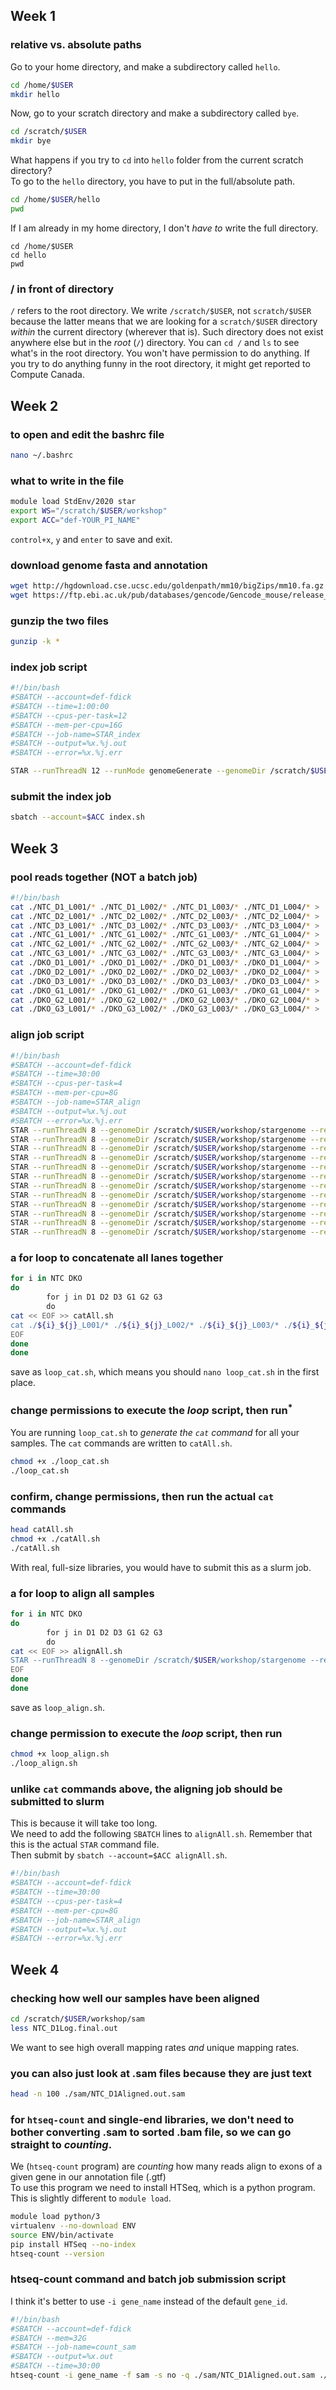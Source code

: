 ## Week 1

### relative vs. absolute paths

Go to your home directory, and make a subdirectory called `hello`.
```bash
cd /home/$USER
mkdir hello
```
Now, go to your scratch directory and make a subdirectory called `bye`.
```bash
cd /scratch/$USER
mkdir bye
```
What happens if you try to `cd` into `hello` folder from the current scratch directory?  
To go to the `hello` directory, you have to put in the full/absolute path.
```bash
cd /home/$USER/hello
pwd
```
If I am already in my home directory, I don't _have to_ write the full directory.
```
cd /home/$USER
cd hello
pwd
```

### / in front of directory
`/` refers to the root directory. We write `/scratch/$USER`, not `scratch/$USER` because the latter means that we are looking for a `scratch/$USER` directory _within_ the current directory (wherever that is). Such directory does not exist anywhere else but in the _root_ (`/`) directory. You can `cd /` and `ls` to see what's in the root directory. You won't have permission to do anything. If you try to do anything funny in the root directory, it might get reported to Compute Canada.


## Week 2  

### to open and edit the bashrc file

```bash
nano ~/.bashrc
```

### what to write in the file

```bash
module load StdEnv/2020 star
export WS="/scratch/$USER/workshop"
export ACC="def-YOUR_PI_NAME"
```  

`control+x`, `y` and `enter` to save and exit.  

### download genome fasta and annotation

```bash
wget http://hgdownload.cse.ucsc.edu/goldenpath/mm10/bigZips/mm10.fa.gz  
wget https://ftp.ebi.ac.uk/pub/databases/gencode/Gencode_mouse/release_M1/gencode.vM1.annotation.gtf.gz
```

### gunzip the two files

```bash
gunzip -k *
```

### index job script

```bash
#!/bin/bash
#SBATCH --account=def-fdick
#SBATCH --time=1:00:00
#SBATCH --cpus-per-task=12
#SBATCH --mem-per-cpu=16G
#SBATCH --job-name=STAR_index
#SBATCH --output=%x.%j.out
#SBATCH --error=%x.%j.err

STAR --runThreadN 12 --runMode genomeGenerate --genomeDir /scratch/$USER/workshop/stargenome --genomeFastaFiles /scratch/$USER/workshop/mm10.fa  --sjdbGTFfile /scratch/$USER/workshop/gencode.vM1.annotation.gtf --sjdbOverhang 74
```

### submit the index job

```bash
sbatch --account=$ACC index.sh
```


## Week 3

### pool reads together (NOT a batch job)

```bash
#!/bin/bash
cat ./NTC_D1_L001/* ./NTC_D1_L002/* ./NTC_D1_L003/* ./NTC_D1_L004/* > ./NTC_D1.fastq.gz
cat ./NTC_D2_L001/* ./NTC_D2_L002/* ./NTC_D2_L003/* ./NTC_D2_L004/* > ./NTC_D2.fastq.gz
cat ./NTC_D3_L001/* ./NTC_D3_L002/* ./NTC_D3_L003/* ./NTC_D3_L004/* > ./NTC_D3.fastq.gz
cat ./NTC_G1_L001/* ./NTC_G1_L002/* ./NTC_G1_L003/* ./NTC_G1_L004/* > ./NTC_G1.fastq.gz
cat ./NTC_G2_L001/* ./NTC_G2_L002/* ./NTC_G2_L003/* ./NTC_G2_L004/* > ./NTC_G2.fastq.gz
cat ./NTC_G3_L001/* ./NTC_G3_L002/* ./NTC_G3_L003/* ./NTC_G3_L004/* > ./NTC_G3.fastq.gz
cat ./DKO_D1_L001/* ./DKO_D1_L002/* ./DKO_D1_L003/* ./DKO_D1_L004/* > ./DKO_D1.fastq.gz
cat ./DKO_D2_L001/* ./DKO_D2_L002/* ./DKO_D2_L003/* ./DKO_D2_L004/* > ./DKO_D2.fastq.gz
cat ./DKO_D3_L001/* ./DKO_D3_L002/* ./DKO_D3_L003/* ./DKO_D3_L004/* > ./DKO_D3.fastq.gz
cat ./DKO_G1_L001/* ./DKO_G1_L002/* ./DKO_G1_L003/* ./DKO_G1_L004/* > ./DKO_G1.fastq.gz
cat ./DKO_G2_L001/* ./DKO_G2_L002/* ./DKO_G2_L003/* ./DKO_G2_L004/* > ./DKO_G2.fastq.gz
cat ./DKO_G3_L001/* ./DKO_G3_L002/* ./DKO_G3_L003/* ./DKO_G3_L004/* > ./DKO_G3.fastq.gz
```

### align job script

```bash
#!/bin/bash
#SBATCH --account=def-fdick
#SBATCH --time=30:00
#SBATCH --cpus-per-task=4
#SBATCH --mem-per-cpu=8G
#SBATCH --job-name=STAR_align
#SBATCH --output=%x.%j.out
#SBATCH --error=%x.%j.err
STAR --runThreadN 8 --genomeDir /scratch/$USER/workshop/stargenome --readFilesIn /scratch/$USER/workshop/reads/NTC_D1.fastq.gz --readFilesCommand zcat --outFileNamePrefix ./sam/NTC_D1
STAR --runThreadN 8 --genomeDir /scratch/$USER/workshop/stargenome --readFilesIn /scratch/$USER/workshop/reads/NTC_D2.fastq.gz --readFilesCommand zcat --outFileNamePrefix ./sam/NTC_D2
STAR --runThreadN 8 --genomeDir /scratch/$USER/workshop/stargenome --readFilesIn /scratch/$USER/workshop/reads/NTC_D3.fastq.gz --readFilesCommand zcat --outFileNamePrefix ./sam/NTC_D3
STAR --runThreadN 8 --genomeDir /scratch/$USER/workshop/stargenome --readFilesIn /scratch/$USER/workshop/reads/NTC_G1.fastq.gz --readFilesCommand zcat --outFileNamePrefix ./sam/NTC_G1
STAR --runThreadN 8 --genomeDir /scratch/$USER/workshop/stargenome --readFilesIn /scratch/$USER/workshop/reads/NTC_G2.fastq.gz --readFilesCommand zcat --outFileNamePrefix ./sam/NTC_G2
STAR --runThreadN 8 --genomeDir /scratch/$USER/workshop/stargenome --readFilesIn /scratch/$USER/workshop/reads/NTC_G3.fastq.gz --readFilesCommand zcat --outFileNamePrefix ./sam/NTC_G3
STAR --runThreadN 8 --genomeDir /scratch/$USER/workshop/stargenome --readFilesIn /scratch/$USER/workshop/reads/DKO_D1.fastq.gz --readFilesCommand zcat --outFileNamePrefix ./sam/DKO_D1
STAR --runThreadN 8 --genomeDir /scratch/$USER/workshop/stargenome --readFilesIn /scratch/$USER/workshop/reads/DKO_D2.fastq.gz --readFilesCommand zcat --outFileNamePrefix ./sam/DKO_D2
STAR --runThreadN 8 --genomeDir /scratch/$USER/workshop/stargenome --readFilesIn /scratch/$USER/workshop/reads/DKO_D3.fastq.gz --readFilesCommand zcat --outFileNamePrefix ./sam/DKO_D3
STAR --runThreadN 8 --genomeDir /scratch/$USER/workshop/stargenome --readFilesIn /scratch/$USER/workshop/reads/DKO_G1.fastq.gz --readFilesCommand zcat --outFileNamePrefix ./sam/DKO_G1
STAR --runThreadN 8 --genomeDir /scratch/$USER/workshop/stargenome --readFilesIn /scratch/$USER/workshop/reads/DKO_G2.fastq.gz --readFilesCommand zcat --outFileNamePrefix ./sam/DKO_G2
STAR --runThreadN 8 --genomeDir /scratch/$USER/workshop/stargenome --readFilesIn /scratch/$USER/workshop/reads/DKO_G3.fastq.gz --readFilesCommand zcat --outFileNamePrefix ./sam/DKO_G3

```

### a for loop to concatenate all lanes together

```bash
for i in NTC DKO
do
        for j in D1 D2 D3 G1 G2 G3
        do
cat << EOF >> catAll.sh
cat ./${i}_${j}_L001/* ./${i}_${j}_L002/* ./${i}_${j}_L003/* ./${i}_${j}_L004/* > ./../reads/${i}_${j}.fastq.gz
EOF
done
done
```

save as `loop_cat.sh`, which means you should `nano loop_cat.sh` in the first place.

### change permissions to execute the _loop_ script, then run<sup>*</sup>
You are running `loop_cat.sh` to _generate the `cat` command_ for all your samples. The `cat` commands are written to `catAll.sh`. 

```bash
chmod +x ./loop_cat.sh
./loop_cat.sh
```

### confirm, change permissions, then run the actual `cat` commands

```bash
head catAll.sh
chmod +x ./catAll.sh
./catAll.sh
```

With real, full-size libraries, you would have to submit this as a slurm job.

### a for loop to align all samples

```bash
for i in NTC DKO
do
        for j in D1 D2 D3 G1 G2 G3
        do
cat << EOF >> alignAll.sh
STAR --runThreadN 8 --genomeDir /scratch/$USER/workshop/stargenome --readFilesIn /scratch/$USER/workshop/reads/${i}_${j}.fastq.gz --readFilesCommand zcat --outFileNamePrefix ./sam/${i}_${j}
EOF
done
done
```

save as `loop_align.sh`.
### change permission to execute the _loop_ script, then run

```bash
chmod +x loop_align.sh
./loop_align.sh
```

### unlike `cat` commands above, the aligning job should be submitted to slurm
This is because it will take too long.  
We need to add the following `SBATCH` lines to `alignAll.sh`. Remember that this is the actual `STAR` command file.  
Then submit by `sbatch --account=$ACC alignAll.sh`. 

```bash
#!/bin/bash
#SBATCH --account=def-fdick
#SBATCH --time=30:00
#SBATCH --cpus-per-task=4
#SBATCH --mem-per-cpu=8G
#SBATCH --job-name=STAR_align
#SBATCH --output=%x.%j.out
#SBATCH --error=%x.%j.err
```


## Week 4


### checking how well our samples have been aligned 


```bash
cd /scratch/$USER/workshop/sam
less NTC_D1Log.final.out
```
We want to see high overall mapping rates _and_ unique mapping rates.  

### you can also just look at .sam files because they are just text

```bash
head -n 100 ./sam/NTC_D1Aligned.out.sam
```

### for `htseq-count` and single-end libraries, we don't need to bother converting .sam to sorted .bam file, so we can go straight to _counting_.  
We (`htseq-count` program) are _counting_ how many reads align to exons of a given gene in our annotation file (.gtf)  
To use this program we need to install HTSeq, which is a python program. This is slightly different to `module load`.

```bash
module load python/3
virtualenv --no-download ENV
source ENV/bin/activate
pip install HTSeq --no-index
htseq-count --version
```
### htseq-count command and batch job submission script

I think it's better to use `-i gene_name` instead of the default `gene_id`.
```bash
#!/bin/bash
#SBATCH --account=def-fdick
#SBATCH --mem=32G
#SBATCH --job-name=count_sam
#SBATCH --output=%x.out
#SBATCH --time=30:00
htseq-count -i gene_name -f sam -s no -q ./sam/NTC_D1Aligned.out.sam ./sam/NTC_D2Aligned.out.sam ./sam/NTC_D3Aligned.out.sam ./sam/NTC_G1Aligned.out.sam ./sam/NTC_G2Aligned.out.sam ./sam/NTC_G3Aligned.out.sam ./sam/DKO_D1Aligned.out.sam ./sam/DKO_D2Aligned.out.sam ./sam/DKO_D3Aligned.out.sam ./sam/DKO_G1Aligned.out.sam ./sam/DKO_G2Aligned.out.sam ./sam/DKO_G3Aligned.out.sam ./gencode.vM1.annotation.gtf > count_sam.csv
```
